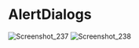 # AlertDialogs
![Screenshot_237](https://user-images.githubusercontent.com/69004414/109030057-7954f300-76e9-11eb-8af0-03a053fb854c.png)
![Screenshot_238](https://user-images.githubusercontent.com/69004414/109030624-f84a2b80-76e9-11eb-941f-593c05f5838e.png)
